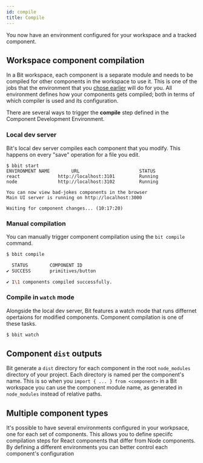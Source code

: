 ```yaml
---
id: compile
title: Compile
---
```


You now have an environment configured for your workspace and a tracked component.

## Workspace component compilation

In a Bit workspace, each component is a separate module and needs to be compiled for other components in the workspace to use it. This is one of the jobs that the environment that you [chose earlier](/docs/bit-basics/choose-dev-env) will do for you. All environment defines how your components gets compiled; both in terms of which compiler is used and its configuration.

There are several ways to trigger the **compile** step defined in the Component Development Environment.

### Local dev server

Bit's local dev server compiles each component that you modify. This happens on every "save" operation for a file you edit.

```shell
$ bbit start
ENVIRONMENT NAME        URL                      STATUS
react              http://localhost:3101         Running
node               http://localhost:3102         Running

You can now view bad-jokes components in the browser
Main UI server is running on http://localhost:3000

Waiting for component changes... (10:17:20)
```

### Manual compilation

You can manually trigger component compilation using the `bit compile` command.

```sh
$ bbit compile

  STATUS        COMPONENT ID
✔ SUCCESS       primitives/button

✔ 1\1 components compiled successfully.
```

### Compile in `watch` mode

Alongside the local dev server, Bit features a watch mode that runs differnet opertaions for modified components. Component compilation is one of these tasks.

```sh
$ bbit watch
```

## Component `dist` outputs

Bit generate a `dist` directory for each component in the root `node_modules` directory of your project. Each directory is named per the component's name. This is so when you `import { ... } from <component>` in a Bit workspace you can use the component module name, as generated in `node_modules` instead of relative paths.

## Multiple component types

It's possible to have several environments configured in your workpsace, one for each set of components. This allows you to define speciifc compilation steps for React components that differ from Node components. By defining a different environments you can better control each component's configuration
